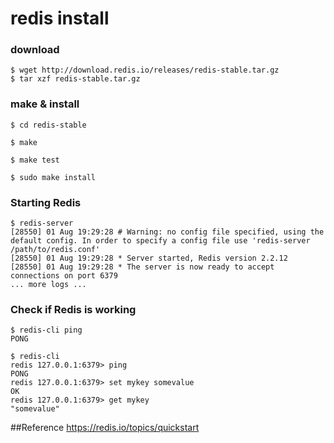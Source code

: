# redis install
### download
```
$ wget http://download.redis.io/releases/redis-stable.tar.gz
$ tar xzf redis-stable.tar.gz
```
### make & install
```
$ cd redis-stable

$ make

$ make test

$ sudo make install
```
### Starting Redis
```
$ redis-server
[28550] 01 Aug 19:29:28 # Warning: no config file specified, using the default config. In order to specify a config file use 'redis-server /path/to/redis.conf'
[28550] 01 Aug 19:29:28 * Server started, Redis version 2.2.12
[28550] 01 Aug 19:29:28 * The server is now ready to accept connections on port 6379
... more logs ...
```
### Check if Redis is working
``` 
$ redis-cli ping
PONG
```
``` 
$ redis-cli                                                                
redis 127.0.0.1:6379> ping
PONG
redis 127.0.0.1:6379> set mykey somevalue
OK
redis 127.0.0.1:6379> get mykey
"somevalue"
```

##Reference
https://redis.io/topics/quickstart